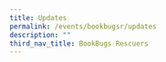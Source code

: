 ```yaml
---
title: Updates
permalink: /events/bookbugsr/updates
description: ""
third_nav_title: BookBugs Rescuers
---
```


